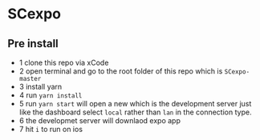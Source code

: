 # SCexpo
## Pre install
- 1 clone this repo via xCode
- 2 open terminal and go to the root folder of this repo which is ``SCexpo-master``
- 3 install yarn 
- 4 run ``yarn install``
- 5 run ``yarn start`` will open a new which is the development server just like the dashboard select ``local`` rather than ``lan`` in the connection type.
- 6 the developmet server will downlaod expo app 
- 7 hit ``i`` to run on ios
